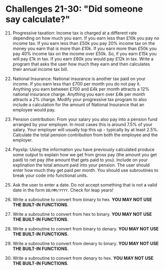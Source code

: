 # Challenges 21-30: "Did someone say calculate?"


21.	Progressive taxation: Income tax is charged at a different rate depending on how much you earn. 
If you earn less than £10k you pay no income tax. If you earn less than £50k you pay 20% income tax on 
the money you earn that is more than £10k. If you earn more than £50k you pay 40% income tax on the income over £50k. 
So, if you earn £15k you will pay £1k in tax. If you earn £60k you would pay £12k in tax. Write a program that asks the 
user how much they earn and then calculates their annual income tax bill.
 
 
22.	National Insurance: National insurance is another tax paid on your income. If you earn less than £700 per 
month you do not pay it. Anything you earn between £700 and £4k per month attracts a 12% national insurance charge.
Anything you earn over £4k per month attracts a 2% charge. Modify your progressive tax program to also include a 
calculation for the amount of National Insurance that an employee would pay.


23.	Pension contribution: From your salary you also pay into a pension fund arranged by your employer. 
In most cases this is around 7.5% of your salary. Your employer will usually top this up - typically by at least 2.5%.
Calculate the total pension contribution from both the employee and the employer.


24.	Payslip: Using the information you have previously calculated produce some output to explain how we get from 
gross pay (the amount you get paid) to net pay (the amount that gets paid to you). Include on your explination 
the total amount paid into your pension. The user should enter how much they get paid per month. 
You should use subroutines to break your code into functional units.


25.	Ask the user to enter a date. Do not accept something that is not a valid date in the form `DD/MM/YYYY`. 
Check for leap years!


26.	Write a subroutine to convert from binary to hex. **YOU MAY NOT USE THE BUILT-IN FUNCTIONS**.


27.	Write a subroutine to convert from hex to binary. **YOU MAY NOT USE THE BUILT-IN FUNCTIONS**.


28.	Write a subroutine to convert from binary to denary. **YOU MAY NOT USE THE BUILT-IN FUNCTIONS**.
 
 
29.	Write a subroutine to convert from denary to binary. **YOU MAY NOT USE THE BUILT-IN FUNCTIONS**.


30.	Write a subroutine to convert from denary to hex. **YOU MAY NOT USE THE BUILT-IN FUNCTIONS**.
